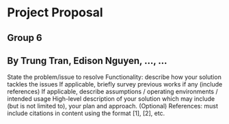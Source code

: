 # Project Proposal
## Group 6
## By Trung Tran, Edison Nguyen, ..., ...

State the problem/issue to resolve
Functionality: describe how your solution tackles the issues
If applicable, briefly survey previous works if any (include references)
If applicable, describe assumptions / operating environments / intended usage
High-level description of your solution which may include (but is not limited to), your plan and approach.
(Optional) References: must include citations in content using the format [1], [2], etc.
